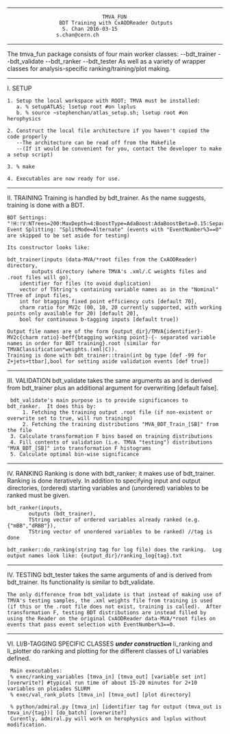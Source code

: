 ----------------------------------------------------------------------------------
                                   TMVA_FUN
                     BDT Training with CxAODReader Outputs
		              S. Chan 2016-03-15
			        s.chan@cern.ch
----------------------------------------------------------------------------------
The tmva_fun package consists of four main worker classes:
    --bdt_trainer
    --bdt_validate
    --bdt_ranker
    --bdt_tester
As well as a variety of wrapper classes for analysis-specific ranking/training/plot making.

----------------------------------------------------------------------------------
I.  SETUP

    1. Setup the local workspace with ROOT; TMVA must be installed:
       a. % setupATLAS; lsetup root #on lxplus
       b. % source ~stephenchan/atlas_setup.sh; lsetup root #on herophysics

    2. Construct the local file architecture if you haven't copied the code properly
       --The architecture can be read off from the Makefile
       --(If it would be convenient for you, contact the developer to make a setup script)

    3. % make

    4. Executables are now ready for use.

----------------------------------------------------------------------------------
II. TRAINING
    Training is handled by bdt_trainer. As the name suggests, training is done with a BDT.

    BDT Settings: "!H:!V:NTrees=200:MaxDepth=4:BoostType=AdaBoost:AdaBoostBeta=0.15:SeparationType=GiniIndex:nCuts=100:PruneMethod=NoPruning:MinNodeSize=1.5%"
    Event Splitting: "SplitMode=Alternate" (events with "EventNumber%3==0" are skipped to be set aside for testing)

    Its constructor looks like:

    bdt_trainer(inputs (data-MVA/*root files from the CxAODReader) directory, 
    		outputs directory (where TMVA's .xml/.C weights files and .root files will go),
		identifier for files (to avoid duplication)
		vector of TString's containing variable names as in the "Nominal" TTree of input files,
		int for btagging fixed point efficiency cuts [default 70],
		charm ratio for MV2c (00, 10, 20 currently supported, with working points only available for 20) [default 20],
		bool for continuous b-tagging inputs [default true])

    Output file names are of the form {output_dir}/TMVA{identifier}-MV2c{charm ratio}-beff{btagging working point}-{- separated variable names in order for BDT training}.root (similar for TMVAClassification*weights.(xml|C)).
    Training is done with bdt_trainer::train(int bg type [def -99 for Z+jets+ttbar],bool for setting aside validation events [def true])

----------------------------------------------------------------------------------
III. VALIDATION
     bdt_validate takes the same arguments as and is derived from bdt_trainer plus an additional argument for overwriting [default false].  
     
     bdt_validate's main purpose is to provide significances to bdt_ranker.  It does this by:
         1. Fetching the training output .root file (if non-existent or overwrite set to true, will run training)
         2. Fetching the training distributions "MVA_BDT_Train_[SB]" from the file
	 3. Calculate transformation F bins based on training distributions
	 4. Fill contents of validation (i.e. TMVA "testing") distributions "MVA_BDT_[SB]" into transformation F histograms
	 5. Calculate optimal bin-wise significance

----------------------------------------------------------------------------------
IV. RANKING
    Ranking is done with bdt_ranker; it makes use of bdt_trainer.  Ranking is done iteratively.  In addition to specifying input and output directories, (ordered) starting variables and (unordered) variables to be ranked must be given.

    bdt_ranker(inputs,
 	       outputs (bdt_trainer),
	       TString vector of ordered variables already ranked (e.g. {"mBB","dRBB"}),
	       TString vector of unordered variables to be ranked) //tag is done

    bdt_ranker::do_ranking(string tag for log file) does the ranking.  Log output names look like: {output_dir}/ranking_log{tag}.txt

----------------------------------------------------------------------------------
IV. TESTING
    bdt_tester takes the same arguments of and is derived from bdt_trainer.  Its functionality is similar to bdt_validate.

    The only difference from bdt_validate is that instead of making use of TMVA's testing samples, the .xml weights file from training is used (if this or the .root file does not exist, training is called).  After transformation F, testing BDT distributions are instead filled by using the Reader on the original CxAODReader data-MVA/*root files on events that pass event selection with EventNumber%3==0.


----------------------------------------------------------------------------------
VI. LI/B-TAGGING SPECIFIC CLASSES
*****under construction*****
     li_ranking and li_plotter do ranking and plotting for the different classes of LI variables defined.

     Main executables:
     % exec/ranking_variables [tmva_in] [tmva_out] [variable set int] [overwrite?] #typical run time of about 15-20 minutes for 2+10 variables on pleiades SLURM
     % exec/val_rank_plots [tmva_in] [tmva_out] [plot directory] 

     % python/admiral.py [tmva_in] [identifier tag for output (tmva_out is tmva_in/{tag})] [do_batch] [overwrite?]
     Curently, admiral.py will work on herophysics and lxplus without modification.
	 
